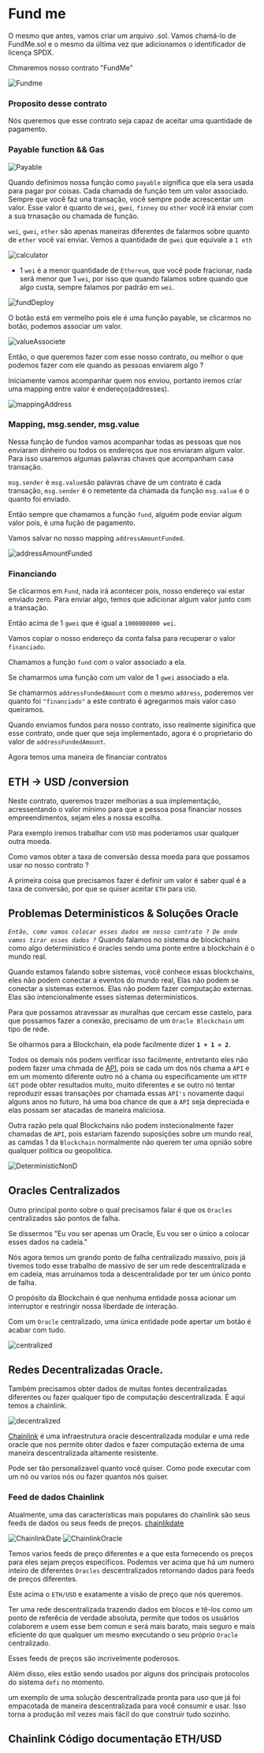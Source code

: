 # Fund me

O mesmo que antes, vamos criar um arquivo .sol. Vamos chamá-lo de FundMe.sol e o mesmo da última vez que adicionamos o identificador de licença SPDX.

Chmaremos nosso contrato "FundMe"

![Fundme](Assets/Fundme.png)

### Proposito desse contrato

Nós queremos que esse contrato seja capaz de aceitar uma quantidade de pagamento.

### Payable function && Gas

![Payable](Assets/payPublic.png)

Quando definimos nossa função como `payable` significa que ela sera usada para pagar por coisas.
Cada chamada de função tem um valor associado.
Sempre que você faz una transação, você sempre pode acrescentar um valor.
Esse valor é quanto de `wei`, `gwei`, `finney` ou `ether` você irá enviar com a sua trnasação ou chamada de função.

`wei`, `gwei`, `ether` são apenas maneiras diferentes de falarmos sobre quanto de `ether` você vai enviar. Vemos a quantidade de `gwei` que equivale a `1 eth`

![calculator](Assets/e3.png)

- 1 `wei` é a menor quantidade de `Ethereum`, que você pode fracionar, nada será menor que 1 `wei`, por isso que quando falamos sobre quando que algo custa, sempre falamos por padrão em `wei`.

![fundDeploy](Assets/fund.png)

O botão está em vermelho pois ele é uma função payable, se clicarmos no botão, podemos associar um valor.

![valueAssociete](Assets/sendValue.png)

Então, o que queremos fazer com esse nosso contrato, ou melhor o que podemos fazer com ele quando as pessoas enviarem algo ?

Iniciamente vamos acompanhar quem nos enviou, portanto iremos criar uma mapping entre valor é endereço(addresses).

![mappingAddress](Assets/sendValue.png)

### Mapping, msg.sender, msg.value

Nessa função de fundos vamos acompanhar todas as pessoas que nos enviaram dinheiro ou todos os endereços que nos enviaram algum valor. Para isso usaremos algumas palavras chaves que acompanham casa transação.

`msg.sender` é `msg.value`são palavras chave de um contrato é cada transação, `msg.sender` é o remetente da chamada da função `msg.value` é o quanto foi enviado.

Então sempre que chamamos a função `fund`, alguém pode enviar algum valor pois, é uma fução de pagamento.

Vamos salvar no nosso mapping `addressAmountFunded`.

![addressAmountFunded](Assets/msg.png)

### Financiando

Se clicarmos em `Fund`, nada irá acontecer pois, nosso endereço vai estar enviado zero.
Para enviar algo, temos que adicionar algum valor junto com a transação.

Então acima de 1 `gwei` que é igual a `1000000000 wei`.

Vamos copiar o nosso endereço da conta falsa para recuperar o valor `financiado`.

Chamamos a função `fund` com o valor associado a ela.

Se chamarmos uma função com um valor de 1 `gwei` associado a ela.

Se chamarmos `addressFundedAmount` com o mesmo `address`, poderemos ver quanto foi `"financiado"` a este contrato é agregarmos mais valor caso queiramos.

Quando enviamos fundos para nosso contrato, isso realmente siginifica que esse contrato, onde quer que seja implementado, agora é o proprietario do valor de `addressFundedAmount`.

Agora temos uma maneira de financiar contratos

## ETH -> USD /conversion

Neste contrato, queremos trazer melhorias a sua implementação, acressentando o valor mínimo para que a pessoa posa financiar nossos empreendimentos, sejam eles a nossa escolha.

Para exemplo iremos trabalhar com `USD` mas poderiamos usar qualquer outra moeda.

Como vamos obter a taxa de conversão dessa moeda para que possamos usar no nosso contrato ?

A primeira coisa que precisamos fazer é definir um valor é saber qual é a taxa de conversão, por que se quiser aceitar `ETH` para `USD`.

## Problemas Deterministicos & Soluções Oracle

*`Então, como vamos colocar esses dados em nosso contrato ? De onde vamos tirar esses dados ?`*
Quando falamos no sistema de blockchains como algo deterministico é oracles sendo uma ponte entre a blockchain é o mundo real.

Quando estamos falando sobre sistemas, você conhece essas blockchains, eles não podem conectar a eventos do mundo real, Elas não podem se conectar a sistemas externos. Elas não podem fazer computação externas. Elas são intencionalmente esses sistemas determinísticos.

Para que possamos atravessar as muralhas que cercam esse castelo, para que possamos fazer a conexão, precisamo de um `Oracle Blockchain` um tipo de rede.

Se olharmos para a Blockchain, ela pode facilmente dizer **`1 + 1 = 2`**.

Todos os demais nós podem verificar isso facilmente, entretanto eles não podem fazer uma chmada de [API](https://pt.wikipedia.org/wiki/Interface_de_programa%C3%A7%C3%A3o_de_aplica%C3%A7%C3%B5es), pois se cada um dos nós chama a `API` e em um momento diferente outro nó a chama ou especificamente um `HTTP GET` pode obter resultados muito, muito diferentes e se outro nó tentar reproduzir essas transações por chamada essas `API's` novamente daqui alguns anos no futuro, há uma boa chance de que a `API` seja depreciada e elas possam ser atacadas de maneira maliciosa.

Outra razão pela qual Blockchains não podem instecionalmente fazer chamadas de `API`, pois estariam fazendo suposições sobre um mundo real, as camdas 1 da `Blockchain` normalmente não querem ter uma opnião sobre qualquer política ou geopolítica.

![DeterministicNonD](Assets/dnd.png)

## Oracles Centralizados

Outro principal ponto sobre o qual precisamos falar é que os `Oracles` centralizados são pontos de falha.

Se dissermos "Eu vou ser apenas um Oracle, Eu vou ser o único a colocar esses dados na cadeia."

Nós agora temos um grando ponto de falha centralizado massivo, pois já tivemos todo esse trabalho de massivo de ser um rede descentralizada e em cadeia, mas arruinamos toda a descentralidade por ter um único ponto de falha.

O propósito da Blockchain é que nenhuma entidade possa acionar um interruptor e restringir nossa liberdade de interação.

Com um `Oracle` centralizado, uma única entidade pode apertar um botão é acabar com tudo.

![centralized](Assets/central.jpg)

## Redes Decentralizadas Oracle.

Também precisamos obter dados de muitas fontes decentralizadas diferentes ou fazer qualquer tipo de computação descentralizada.
É aqui temos a chainlink.

![decentralized](Assets/e11.png)

[Chainlink](https://chain.link/) é uma infraestrutura oracle descentralizada modular e uma rede oracle que nos permite obter dados e fazer computação externa de uma maneira descentralizada altamente resistente.

Pode ser tão personalizavel quanto você quiser. Como pode executar com um nó ou varios nós ou fazer quantos nós quiser.

### Feed de dados Chainlink

Atualmente, uma das características mais populares do chainlink são seus feeds de dados ou seus feeds de preços. [chainlikdate](https://data.chain.link/?_ga=2.116906630.1818519823.1658981031-865325850.1656991002)

![ChainlinkDate](Assets/date.png)
![ChainlinkOracle](Assets/e13.png)

Temos varios feeds de preço diferentes e a que esta fornecendo os preços para eles sejam preços especificos. Podemos ver acima que há um numero inteiro de diferentes `Oracles` descentralizados retornando dados para feeds de preços diferentes.

Este acima o `ETH/USD` e exatamente a visão de preço que nós queremos.

Ter uma rede descentralizada trazendo dados em blocos e tê-los como um ponto de referêcia de verdade absoluta, permite que todos os usuários colaborem e usem esse bem comun e será mais barato, mais seguro e mais eficiente do que qualquer um mesmo executando o seu próprio `Oracle` centralizado.

Esses feeds de preços são incrivelmente poderosos.

Além disso, eles estão sendo usados por alguns dos principais protocolos do sistema `defi` no momento.

um exemplo de uma solução descentralizada pronta para uso que já foi empacotada de maneira descentralizada para você consumir e usar. Isso torna a produção mil vezes mais fácil do que construir tudo sozinho.

## Chainlink Código documentação ETH/USD